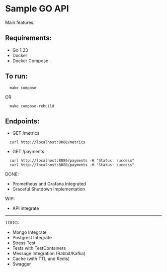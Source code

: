 # Sample GO API

Main features:

## Requirements:

- Go 1.23
- Docker
- Docker Compose

## To run:

```SHELL
  make compose
```

OR

```SHELL
  make compose-rebuild
```

## Endpoints:

- GET /metrics

```SHELL
  curl http://localhost:8080/metrics
```

- GET /payments

```SHELL
  curl http://localhost:8080/payments -H "Status: success"
  curl http://localhost:8080/payments -H "Status: success"
``` 

DONE:

- Prometheus and Grafana Integrated
- Graceful Shutdown Implementation

WIP:
- API integrate

--- 

TODO:

- Mongo Integrate
- Postgrest Integrate
- Stress Test
- Tests with TestContainers
- Message Integration (Rabbit/Kafka)
- Cache (with TTL and Redis)
- Swagger